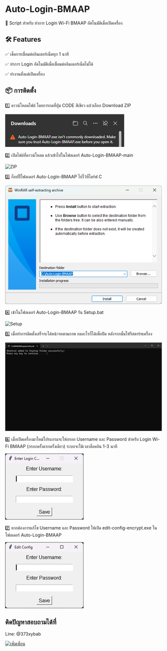# Auto-Login-BMAAP
🚀 Script สำหรับ ทำการ Login Wi-Fi BMAAP อัตโนมัติเมื่อเปิดเครื่อง


## 🛠 Features

✅ เช็คการเชื่อมต่ออินเตอร์เน็ตทุก 1 นาที

✅ ทำการ Login อัตโนมัติเมื่อเชื่อมต่ออินเตอร์เน็ตไม่ได้

✅ ทำงานตั้งแต่เปิดเครื่อง


## 📦 การติดตั้ง
1️⃣ ดาวน์โหลดไฟล์ โดยการกดที่ปุ่ม CODE สีเขียว แล้วเลือก Download ZIP

![Download](https://github.com/rangsimanbkk/Auto-Login-BMAAP/blob/pic/Download.png?raw=true)

2️⃣ เปิดไฟล์ที่ดาวน์โหลด แล้วเข้าไปในโฟลเดอร์ Auto-Login-BMAAP-main

![ZIP](https://github.com/rangsimanbkk/Auto-Login-BMAAP/blob/pic/Auto-Login-Zip.png?raw=true)

3️⃣ ก็อปปี้โฟลเดอร์ Auto-Login-BMAAP ไปไว้ที่ไดร์ฟ C

![Main](https://github.com/rangsimanbkk/Auto-Login-BMAAP/blob/pic/Main.png?raw=true)

4️⃣ เข้าในโฟลเดอร์ Auto-Login-BMAAP รัน Setup.bat

![Setup](https://github.com/rangsimanbkk/Auto-Login-BMAAP/blob/pic/Setup.png?raw=true)

5️⃣ เมื่อทำการติดตั้งเสร็จจะได้หน้าจอตามภาพ กดอะไรก็ได้เพื่อปิด หลังจากนั้นให้รีสตาร์ทเครื่อง

![Setup-Complete](https://github.com/rangsimanbkk/Auto-Login-BMAAP/blob/pic/Setup-Complete.png?raw=true)

6️⃣ เมื่อเปิดเครื่องมาใหม่โปรแกรมจะให้กรอก Username และ Password สำหรับ Login Wi-Fi BMAAP (กรอกครั้งแรกครั้งเดียว) ระบบจะใช้เวลาล็อคอิน 1-3 นาที

![Login](https://github.com/rangsimanbkk/Auto-Login-BMAAP/blob/pic/Login.png?raw=true)

7️⃣ หากต้องการแก้ไข Username และ Password ให้เปิด edit-config-encrypt.exe ในโฟลเดอร์ Auto-Login-BMAAP

![Edit](https://github.com/rangsimanbkk/Auto-Login-BMAAP/blob/pic/Edit.png?raw=true)


## ติดปัญหาสอบถามได้ที่
Line: @373xybab 

<a href="https://lin.ee/164k6B8"><img src="https://scdn.line-apps.com/n/line_add_friends/btn/th.png" alt="เพิ่มเพื่อน" height="36" border="0"></a>